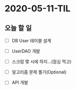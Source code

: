 # 2020-05-11-TIL

## 오늘 할 일

- [ ] DB User 테이블 설계
- [ ] UserDAO 개발
- [ ] 스크럼 몇 시에 하지...(점심 먹고)
- [ ] 알고리즘 문제 풀기(Optional)
- [ ] API 개발

